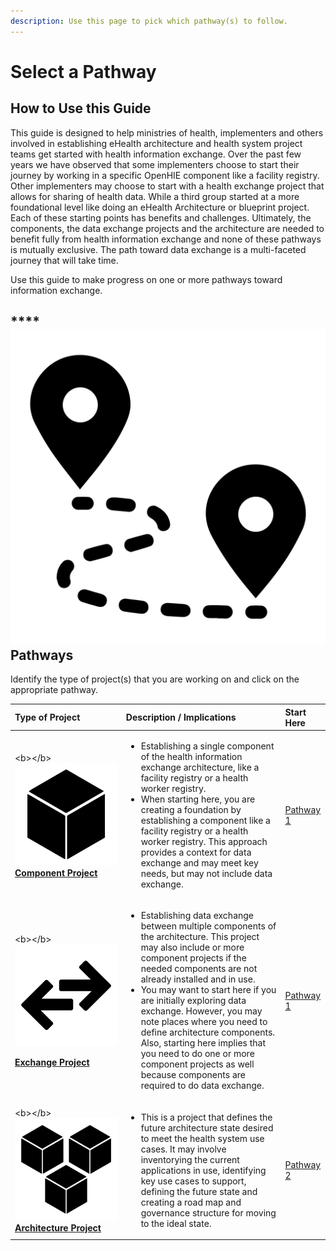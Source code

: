 ```yaml
---
description: Use this page to pick which pathway(s) to follow.
---
```


# Select a Pathway

## How to Use this Guide

This guide is designed to help ministries of health, implementers and others involved in establishing eHealth architecture and health system project teams get started with health information exchange.  Over the past few years we have observed that some implementers choose to start their journey by working in a specific OpenHIE component like a facility registry.  Other implementers may choose to start with a health exchange project that allows for sharing of health data.  While a third group started at a more foundational level like doing an eHealth Architecture or blueprint project. Each of these starting points has benefits and challenges.  Ultimately, the components, the data exchange projects and the architecture are needed to benefit fully from health information exchange and none of these pathways is mutually exclusive. The path toward data exchange is a multi-faceted journey that will take time.  

Use this guide to make progress on one or more pathways toward information exchange.

## \*\*\*\*![](.gitbook/assets/map-pins-1-.svg) **Pathways** 

Identify the type of project\(s\) that you are working on and click on the appropriate pathway.    


<table>
  <thead>
    <tr>
      <th style="text-align:left"><b>Type of Project </b>
      </th>
      <th style="text-align:left"><b>Description / Implications</b>
      </th>
      <th style="text-align:left">Start Here</th>
    </tr>
  </thead>
  <tbody>
    <tr>
      <td style="text-align:left">&lt;b&gt;&lt;/b&gt;
        <img src=".gitbook/assets/cube.svg" alt/> <a href="pathway-1-component-and-data-exchange/phase-1-governance-value-and-scope/"><b>Component Project</b></a><b> </b>
      </td>
      <td style="text-align:left">
        <ul>
          <li>Establishing a single component of the health information exchange architecture,
            like a facility registry or a health worker registry.</li>
          <li>When starting here, you are creating a foundation by establishing a component
            like a facility registry or a health worker registry. This approach provides
            a context for data exchange and may meet key needs, but may not include
            data exchange.</li>
        </ul>
      </td>
      <td style="text-align:left">
        <p><a href="pathway-1-component-and-data-exchange/">Pathway 1</a>
        </p>
        <p></p>
      </td>
    </tr>
    <tr>
      <td style="text-align:left">
        <p>&lt;b&gt;&lt;/b&gt;
          <img src=".gitbook/assets/exchange.svg" alt/>
        </p>
        <p><a href="pathway-1-component-and-data-exchange/phase-1-governance-value-and-scope/"><b>Exchange Project</b></a><b> </b>
        </p>
      </td>
      <td style="text-align:left">
        <ul>
          <li>Establishing data exchange between multiple components of the architecture.
            This project may also include or more component projects if the needed
            components are not already installed and in use.</li>
          <li>You may want to start here if you are initially exploring data exchange.
            However, you may note places where you need to define architecture components.
            Also, starting here implies that you need to do one or more component projects
            as well because components are required to do data exchange.</li>
        </ul>
      </td>
      <td style="text-align:left">
        <p><a href="pathway-1-component-and-data-exchange/">Pathway 1</a>
        </p>
        <p></p>
      </td>
    </tr>
    <tr>
      <td style="text-align:left">&lt;b&gt;&lt;/b&gt;
        <img src=".gitbook/assets/cubes (1).svg" alt/> <a href="pathway-2-architecture/untitled/"><b>Architecture  Project</b></a><b> </b>
      </td>
      <td style="text-align:left">
        <ul>
          <li>This is a project that defines the future architecture state desired to
            meet the health system use cases. It may involve inventorying the current
            applications in use, identifying key use cases to support, defining the
            future state and creating a road map and governance structure for moving
            to the ideal state.</li>
        </ul>
      </td>
      <td style="text-align:left">
        <p><a href="pathway-2-architecture/">Pathway 2</a>
        </p>
        <p></p>
        <p></p>
      </td>
    </tr>
  </tbody>
</table>

